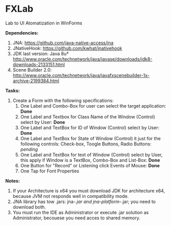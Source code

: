 # FXLab
Lab to UI Atomatization in WinForms

**Dependencies:**
  1. JNA: https://github.com/java-native-access/jna
  2. JNativeHook: https://github.com/kwhat/jnativehook
  3. JDK last version: Java 8u* http://www.oracle.com/technetwork/java/javase/downloads/jdk8-downloads-2133151.html
  4. Scene Builder 2.0: http://www.oracle.com/technetwork/java/javafxscenebuilder-1x-archive-2199384.html

**Tasks:**
  1. Create a Form with the following specifications:
      1. One Label and Combo-Box for user can select the target application: **Done**
      2. One Label and Textbox for Class Name of the Window (Control) select by User: **Done**
      3. One Label and TextBox for ID of Window (Control) select by User: **Done**
      4. One Label and TextBox for State of Window (Control) it just for the following controls: Check-box, Toogle Buttons, Radio Buttons: *pending*
      5. One Label and TextBox for text of Window (Control) select by User, this apply if Window is a TextBox, Combo-Box and List-Box: **Done**
      6. One Button for "Record" or Listening click Events of Mouse: **Done**
      7. One Tap for Font Properties

**Notes:**
  1. If your Architecture is x64 you must download JDK for architecture x64, because JVM not responds well in compatibility mode.
  2. JNA library has tow .jars: jna-*.jar and jna-platform-*.jar; you need to download both.
  3. You must run the IDE as Administrator or execute .jar solution as Administrator, becouese you need acces to shared memory.
